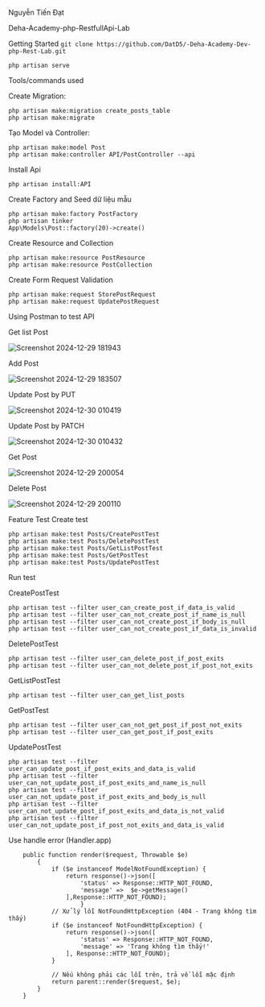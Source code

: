 Nguyễn Tiến Đạt

Deha-Academy-php-RestfullApi-Lab

Getting Started
    `git clone https://github.com/DatD5/-Deha-Academy-Dev-php-Rest-Lab.git` 

    php artisan serve
Tools/commands used

Create Migration:

    php artisan make:migration create_posts_table
    php artisan make:migrate
    
Tạo Model và Controller:

    php artisan make:model Post
    php artisan make:controller API/PostController --api

Install Api

    php artisan install:API

Create Factory and Seed dữ liệu mẫu

    php artisan make:factory PostFactory
    php artisan tinker
    App\Models\Post::factory(20)->create()
Create Resource and Collection

    php artisan make:resource PostResource
    php artisan make:resource PostCollection
Create Form Request Validation

    php artisan make:request StorePostRequest
    php artisan make:request UpdatePostRequest

Using Postman to test API

Get list Post

![Screenshot 2024-12-29 181943](https://github.com/user-attachments/assets/46af6256-d532-47da-88be-1a558fb6f399)


Add Post

![Screenshot 2024-12-29 183507](https://github.com/user-attachments/assets/da54d271-7132-4984-b42e-4707de7bbaaa)


Update Post by PUT

![Screenshot 2024-12-30 010419](https://github.com/user-attachments/assets/60b8b8bf-6488-4e25-a088-7c7272e09c69)


Update Post by PATCH

![Screenshot 2024-12-30 010432](https://github.com/user-attachments/assets/17878384-b8ec-4dcf-91e1-96fb26b15981)


Get Post

![Screenshot 2024-12-29 200054](https://github.com/user-attachments/assets/8877d1ae-e192-492f-b516-6f1fb79a566a)


Delete Post

![Screenshot 2024-12-29 200110](https://github.com/user-attachments/assets/1d378d89-be0d-46c3-bc48-52f2a23afca6)



Feature Test
Create test

    php artisan make:test Posts/CreatePostTest
    php artisan make:test Posts/DeletePostTest
    php artisan make:test Posts/GetListPostTest
    php artisan make:test Posts/GetPostTest
    php artisan make:test Posts/UpdatePostTest
Run test

CreatePostTest

    php artisan test --filter user_can_create_post_if_data_is_valid
    php artisan test --filter user_can_not_create_post_if_name_is_null
    php artisan test --filter user_can_not_create_post_if_body_is_null
    php artisan test --filter user_can_not_create_post_if_data_is_invalid

DeletePostTest

    php artisan test --filter user_can_delete_post_if_post_exits
    php artisan test --filter user_can_not_delete_post_if_post_not_exits

GetListPostTest

    php artisan test --filter user_can_get_list_posts

GetPostTest

    php artisan test --filter user_can_not_get_post_if_post_not_exits
    php artisan test --filter user_can_get_post_if_post_exits

UpdatePostTest

    php artisan test --filter user_can_update_post_if_post_exits_and_data_is_valid
    php artisan test --filter user_can_not_update_post_if_post_exits_and_name_is_null
    php artisan test --filter user_can_not_update_post_if_post_exits_and_body_is_null
    php artisan test --filter user_can_not_update_post_if_post_exits_and_data_is_not_valid
    php artisan test --filter user_can_not_update_post_if_post_not_exits_and_data_is_valid

Use handle error (Handler.app)

        public function render($request, Throwable $e)
            {
                if ($e instanceof ModelNotFoundException) {
                    return response()->json([
                        'status' => Response::HTTP_NOT_FOUND,
                        'message' =>  $e->getMessage()
                    ],Response::HTTP_NOT_FOUND);
                        }
                // Xử lý lỗi NotFoundHttpException (404 - Trang không tìm thấy)
                if ($e instanceof NotFoundHttpException) {
                    return response()->json([
                        'status' => Response::HTTP_NOT_FOUND,
                        'message' => 'Trang không tìm thấy!'
                    ], Response::HTTP_NOT_FOUND);
                }
        
                // Nếu không phải các lỗi trên, trả về lỗi mặc định
                return parent::render($request, $e);
            }
        }
